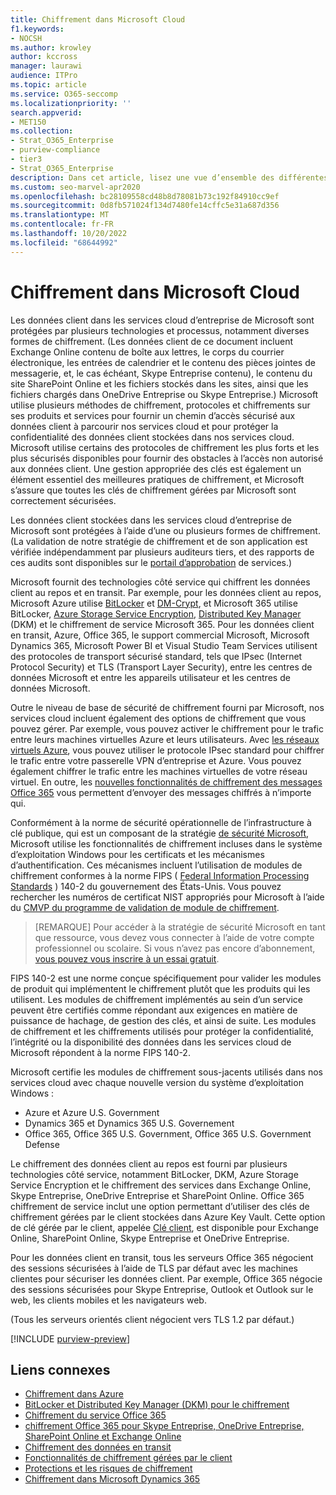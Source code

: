 ```yaml
---
title: Chiffrement dans Microsoft Cloud
f1.keywords:
- NOCSH
ms.author: krowley
author: kccross
manager: laurawi
audience: ITPro
ms.topic: article
ms.service: O365-seccomp
ms.localizationpriority: ''
search.appverid:
- MET150
ms.collection:
- Strat_O365_Enterprise
- purview-compliance
- tier3
- Strat_O365_Enterprise
description: Dans cet article, lisez une vue d’ensemble des différentes formes de chiffrement utilisées pour sécuriser les données client dans le cloud Microsoft.
ms.custom: seo-marvel-apr2020
ms.openlocfilehash: bc28109558cd48b8d78081b73c192f84910cc9ef
ms.sourcegitcommit: 0d8fb571024f134d7480fe14cffc5e31a687d356
ms.translationtype: MT
ms.contentlocale: fr-FR
ms.lasthandoff: 10/20/2022
ms.locfileid: "68644992"
---
```

# <a name="encryption-in-the-microsoft-cloud"></a>Chiffrement dans Microsoft Cloud

Les données client dans les services cloud d’entreprise de Microsoft sont protégées par plusieurs technologies et processus, notamment diverses formes de chiffrement. (Les données client de ce document incluent Exchange Online contenu de boîte aux lettres, le corps du courrier électronique, les entrées de calendrier et le contenu des pièces jointes de messagerie, et, le cas échéant, Skype Entreprise contenu), le contenu du site SharePoint Online et les fichiers stockés dans les sites, ainsi que les fichiers chargés dans OneDrive Entreprise ou Skype Entreprise.) Microsoft utilise plusieurs méthodes de chiffrement, protocoles et chiffrements sur ses produits et services pour fournir un chemin d’accès sécurisé aux données client à parcourir nos services cloud et pour protéger la confidentialité des données client stockées dans nos services cloud. Microsoft utilise certains des protocoles de chiffrement les plus forts et les plus sécurisés disponibles pour fournir des obstacles à l’accès non autorisé aux données client. Une gestion appropriée des clés est également un élément essentiel des meilleures pratiques de chiffrement, et Microsoft s’assure que toutes les clés de chiffrement gérées par Microsoft sont correctement sécurisées.

Les données client stockées dans les services cloud d’entreprise de Microsoft sont protégées à l’aide d’une ou plusieurs formes de chiffrement. (La validation de notre stratégie de chiffrement et de son application est vérifiée indépendamment par plusieurs auditeurs tiers, et des rapports de ces audits sont disponibles sur le [portail d’approbation](https://aka.ms/stp) de services.)

Microsoft fournit des technologies côté service qui chiffrent les données client au repos et en transit. Par exemple, pour les données client au repos, Microsoft Azure utilise [BitLocker](/windows/device-security/bitlocker/bitlocker-overview) et [DM-Crypt](https://en.wikipedia.org/wiki/Dm-crypt), et Microsoft 365 utilise BitLocker, [Azure Storage Service Encryption](/azure/), [Distributed Key Manager](./exchange-online-secures-email-secrets.md) (DKM) et le chiffrement de service Microsoft 365. Pour les données client en transit, Azure, Office 365, le support commercial Microsoft, Microsoft Dynamics 365, Microsoft Power BI et Visual Studio Team Services utilisent des protocoles de transport sécurisé standard, tels que IPsec (Internet Protocol Security) et TLS (Transport Layer Security), entre les centres de données Microsoft et entre les appareils utilisateur et les centres de données Microsoft.

Outre le niveau de base de sécurité de chiffrement fourni par Microsoft, nos services cloud incluent également des options de chiffrement que vous pouvez gérer. Par exemple, vous pouvez activer le chiffrement pour le trafic entre leurs machines virtuelles Azure et leurs utilisateurs. Avec [les réseaux virtuels Azure](https://azure.microsoft.com/services/virtual-network/), vous pouvez utiliser le protocole IPsec standard pour chiffrer le trafic entre votre passerelle VPN d’entreprise et Azure. Vous pouvez également chiffrer le trafic entre les machines virtuelles de votre réseau virtuel. En outre, les [nouvelles fonctionnalités de chiffrement des messages Office 365](set-up-new-message-encryption-capabilities.md) vous permettent d’envoyer des messages chiffrés à n’importe qui.

Conformément à la norme de sécurité opérationnelle de l’infrastructure à clé publique, qui est un composant de la stratégie [de sécurité Microsoft](https://servicetrust.microsoft.com/ViewPage/TrustDocuments?command=Download&downloadType=Document&downloadId=5868ecc8-50b7-4f91-b43f-640e2b99e86e&docTab=6d000410-c9e9-11e7-9a91-892aae8839ad_FAQ%20and%20White%20Papers), Microsoft utilise les fonctionnalités de chiffrement incluses dans le système d’exploitation Windows pour les certificats et les mécanismes d’authentification. Ces mécanismes incluent l’utilisation de modules de chiffrement conformes à la norme FIPS ( [Federal Information Processing Standards](https://csrc.nist.gov/publications/PubsFIPS.html) ) 140-2 du gouvernement des États-Unis. Vous pouvez rechercher les numéros de certificat NIST appropriés pour Microsoft à l’aide du [CMVP du programme de validation de module de chiffrement](https://csrc.nist.gov/projects/cryptographic-module-validation-program/validated-modules/search).

> [REMARQUE] Pour accéder à la stratégie de sécurité Microsoft en tant que ressource, vous devez vous connecter à l’aide de votre compte professionnel ou scolaire. Si vous n’avez pas encore d’abonnement, [vous pouvez vous inscrire à un essai gratuit](https://servicetrust.microsoft.com/Home/TrialSubscriptions).

FIPS 140-2 est une norme conçue spécifiquement pour valider les modules de produit qui implémentent le chiffrement plutôt que les produits qui les utilisent. Les modules de chiffrement implémentés au sein d’un service peuvent être certifiés comme répondant aux exigences en matière de puissance de hachage, de gestion des clés, et ainsi de suite. Les modules de chiffrement et les chiffrements utilisés pour protéger la confidentialité, l’intégrité ou la disponibilité des données dans les services cloud de Microsoft répondent à la norme FIPS 140-2.

Microsoft certifie les modules de chiffrement sous-jacents utilisés dans nos services cloud avec chaque nouvelle version du système d’exploitation Windows :

- Azure et Azure U.S. Government
- Dynamics 365 et Dynamics 365 U.S. Governement
- Office 365, Office 365 U.S. Government, Office 365 U.S. Government Defense

Le chiffrement des données client au repos est fourni par plusieurs technologies côté service, notamment BitLocker, DKM, Azure Storage Service Encryption et le chiffrement des services dans Exchange Online, Skype Entreprise, OneDrive Entreprise et SharePoint Online. Office 365 chiffrement de service inclut une option permettant d’utiliser des clés de chiffrement gérées par le client stockées dans Azure Key Vault. Cette option de clé gérée par le client, appelée [Clé client](./customer-key-overview.md), est disponible pour Exchange Online, SharePoint Online, Skype Entreprise et OneDrive Entreprise.

Pour les données client en transit, tous les serveurs Office 365 négocient des sessions sécurisées à l’aide de TLS par défaut avec les machines clientes pour sécuriser les données client. Par exemple, Office 365 négocie des sessions sécurisées pour Skype Entreprise, Outlook et Outlook sur le web, les clients mobiles et les navigateurs web.

(Tous les serveurs orientés client négocient vers TLS 1.2 par défaut.)

[!INCLUDE [purview-preview](../includes/purview-preview.md)]

## <a name="related-links"></a>Liens connexes

- [Chiffrement dans Azure](office-365-azure-encryption.md)
- [BitLocker et Distributed Key Manager (DKM) pour le chiffrement](office-365-bitlocker-and-distributed-key-manager-for-encryption.md)
- [Chiffrement du service Office 365](office-365-service-encryption.md)
- [chiffrement Office 365 pour Skype Entreprise, OneDrive Entreprise, SharePoint Online et Exchange Online](/compliance/assurance/assurance-encryption-for-microsoft-365-services) 
- [Chiffrement des données en transit](/compliance/assurance/assurance-encryption-in-transit)
- [Fonctionnalités de chiffrement gérées par le client](office-365-customer-managed-encryption-features.md)
- [Protections et les risques de chiffrement](office-365-encryption-risks-and-protections.md)
- [Chiffrement dans Microsoft Dynamics 365](office-365-encryption-in-microsoft-dynamics-365.md)
